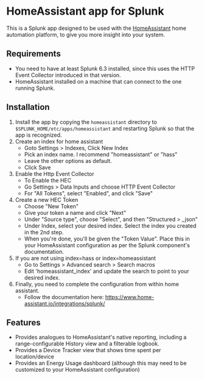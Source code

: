 # HomeAssistant app for Splunk
This is a Splunk app designed to be used with the [HomeAssistant](https://home-assistant.io) home automation platform, to give you more insight into your system.

## Requirements
* You need to have at least Splunk 6.3 installed, since this uses the HTTP Event Collector introduced in that version.
* HomeAssistant installed on a machine that can connect to the one running Splunk.

## Installation
1. Install the app by copying the `homeassistant` directory to `$SPLUNK_HOME/etc/apps/homeassistant` and restarting Splunk so that the app is recognized.
2. Create an index for home assistant
    * Goto Settings > Indexes, Click New Index
    * Pick an index name. I recommend "homeassistant" or "hass"
    - Leave the other options as default.
    - Click Save
3. Enable the Http Event Collector
    - To Enable the HEC
    - Go Settings > Data Inputs and choose HTTP Event Collector
    - For "All Tokens", select "Enabled", and click "Save"
4. Create a new HEC Token
    - Choose "New Token"
    - Give your token a name and click "Next"
    - Under "Source type", choose "Select", and then "Structured > _json"
    - Under Index, select your desired index. Select the index you created in the 2nd step.
    - When you're done, you'll be given the "Token Value".  Place this in your HomeAssistant configuration as per the Splunk component's documentation.
5. If you are not using index=hass or index=homeassistant
    - Go to Settings > Advanced search > Search macros 
    - Edit 'homeassistant_index' and update the search to point to your desired index.
6. Finally, you need to complete the configuration from within home assistant.
    - Follow the documentation here: https://www.home-assistant.io/integrations/splunk/

## Features
* Provides analogues to HomeAssistant's native reporting, including a range-configurable History view and a filterable logbook.
* Provides a Device Tracker view that shows time spent per location/device
* Provides an Energy Usage dashboard (although this may need to be customized to your HomeAssistant configuration)
